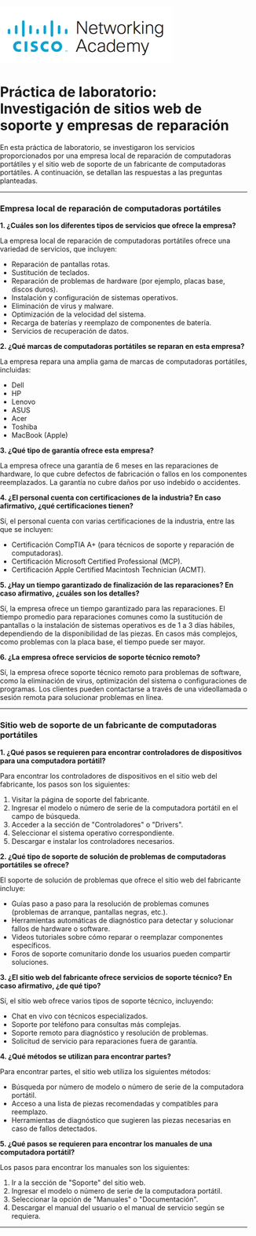 ![alt text](./cisco.png)

<style>
    body{
        padding:0;
        margin:0;
    }
</style>

# Práctica de laboratorio: Investigación de sitios web de soporte y empresas de reparación

En esta práctica de laboratorio, se investigaron los servicios proporcionados por una empresa local de reparación de computadoras portátiles y el sitio web de soporte de un fabricante de computadoras portátiles. A continuación, se detallan las respuestas a las preguntas planteadas.

---

### **Empresa local de reparación de computadoras portátiles**

**1. ¿Cuáles son los diferentes tipos de servicios que ofrece la empresa?**

La empresa local de reparación de computadoras portátiles ofrece una variedad de servicios, que incluyen:
- Reparación de pantallas rotas.
- Sustitución de teclados.
- Reparación de problemas de hardware (por ejemplo, placas base, discos duros).
- Instalación y configuración de sistemas operativos.
- Eliminación de virus y malware.
- Optimización de la velocidad del sistema.
- Recarga de baterías y reemplazo de componentes de batería.
- Servicios de recuperación de datos.

**2. ¿Qué marcas de computadoras portátiles se reparan en esta empresa?**

La empresa repara una amplia gama de marcas de computadoras portátiles, incluidas:
- Dell
- HP
- Lenovo
- ASUS
- Acer
- Toshiba
- MacBook (Apple)

**3. ¿Qué tipo de garantía ofrece esta empresa?**

La empresa ofrece una garantía de 6 meses en las reparaciones de hardware, lo que cubre defectos de fabricación o fallos en los componentes reemplazados. La garantía no cubre daños por uso indebido o accidentes.

**4. ¿El personal cuenta con certificaciones de la industria? En caso afirmativo, ¿qué certificaciones tienen?**

Sí, el personal cuenta con varias certificaciones de la industria, entre las que se incluyen:
- Certificación CompTIA A+ (para técnicos de soporte y reparación de computadoras).
- Certificación Microsoft Certified Professional (MCP).
- Certificación Apple Certified Macintosh Technician (ACMT).

**5. ¿Hay un tiempo garantizado de finalización de las reparaciones? En caso afirmativo, ¿cuáles son los detalles?**

Sí, la empresa ofrece un tiempo garantizado para las reparaciones. El tiempo promedio para reparaciones comunes como la sustitución de pantallas o la instalación de sistemas operativos es de 1 a 3 días hábiles, dependiendo de la disponibilidad de las piezas. En casos más complejos, como problemas con la placa base, el tiempo puede ser mayor.

**6. ¿La empresa ofrece servicios de soporte técnico remoto?**

Sí, la empresa ofrece soporte técnico remoto para problemas de software, como la eliminación de virus, optimización del sistema o configuraciones de programas. Los clientes pueden contactarse a través de una videollamada o sesión remota para solucionar problemas en línea.

---

### **Sitio web de soporte de un fabricante de computadoras portátiles**

**1. ¿Qué pasos se requieren para encontrar controladores de dispositivos para una computadora portátil?**

Para encontrar los controladores de dispositivos en el sitio web del fabricante, los pasos son los siguientes:
1. Visitar la página de soporte del fabricante.
2. Ingresar el modelo o número de serie de la computadora portátil en el campo de búsqueda.
3. Acceder a la sección de "Controladores" o "Drivers".
4. Seleccionar el sistema operativo correspondiente.
5. Descargar e instalar los controladores necesarios.

**2. ¿Qué tipo de soporte de solución de problemas de computadoras portátiles se ofrece?**

El soporte de solución de problemas que ofrece el sitio web del fabricante incluye:
- Guías paso a paso para la resolución de problemas comunes (problemas de arranque, pantallas negras, etc.).
- Herramientas automáticas de diagnóstico para detectar y solucionar fallos de hardware o software.
- Videos tutoriales sobre cómo reparar o reemplazar componentes específicos.
- Foros de soporte comunitario donde los usuarios pueden compartir soluciones.

**3. ¿El sitio web del fabricante ofrece servicios de soporte técnico? En caso afirmativo, ¿de qué tipo?**

Sí, el sitio web ofrece varios tipos de soporte técnico, incluyendo:
- Chat en vivo con técnicos especializados.
- Soporte por teléfono para consultas más complejas.
- Soporte remoto para diagnóstico y resolución de problemas.
- Solicitud de servicio para reparaciones fuera de garantía.

**4. ¿Qué métodos se utilizan para encontrar partes?**

Para encontrar partes, el sitio web utiliza los siguientes métodos:
- Búsqueda por número de modelo o número de serie de la computadora portátil.
- Acceso a una lista de piezas recomendadas y compatibles para reemplazo.
- Herramientas de diagnóstico que sugieren las piezas necesarias en caso de fallos detectados.

**5. ¿Qué pasos se requieren para encontrar los manuales de una computadora portátil?**

Los pasos para encontrar los manuales son los siguientes:
1. Ir a la sección de "Soporte" del sitio web.
2. Ingresar el modelo o número de serie de la computadora portátil.
3. Seleccionar la opción de "Manuales" o "Documentación".
4. Descargar el manual del usuario o el manual de servicio según se requiera.

---
